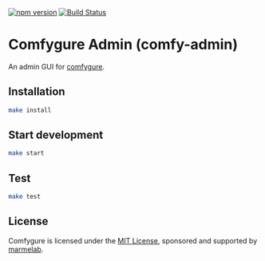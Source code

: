 [![npm version](https://badge.fury.io/js/comfy-admin.svg)](https://badge.fury.io/js/comfy-admin) [![Build Status](https://travis-ci.org/marmelab/comfygure-admin.png?branch=master)](https://travis-ci.org/marmelab/comfygure-admin)

# Comfygure Admin (comfy-admin)

An admin GUI for [comfygure](https://github.com/marmelab/comfygure).

## Installation

```bash
make install
```

## Start development

```bash
make start
```

## Test

```bash
make test
```

## License

Comfygure is licensed under the [MIT License](https://github.com/marmelab/comfygure-admin/blob/master/LICENSE), sponsored and supported by [marmelab](http://marmelab.com).
